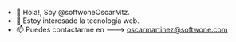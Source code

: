 - 👋 Hola!, Soy @softwoneOscarMtz.
- 👀 Estoy interesado la tecnología web.
- 📫 Puedes contactarme en ---> oscarmartinez@softwone.com
